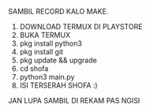 SAMBIL RECORD KALO MAKE.

1. DOWNLOAD TERMUX DI PLAYSTORE
2. BUKA TERMUX 
3. pkg install python3
4. pkg install git
5. pkg update && upgrade
6. cd shofa
7. python3 main.py
6. ISI TERSERAH SHOFA :)

JAN LUPA SAMBIL DI REKAM PAS NGISI 
